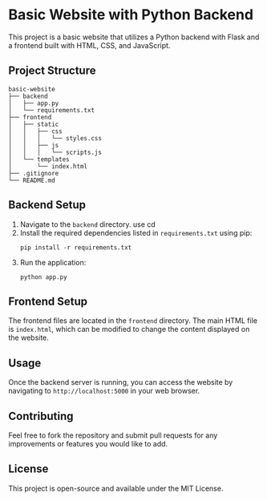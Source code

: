 # Basic Website with Python Backend

This project is a basic website that utilizes a Python backend with Flask and a frontend built with HTML, CSS, and JavaScript.

## Project Structure

```
basic-website
├── backend
│   ├── app.py
│   └── requirements.txt
├── frontend
│   ├── static
│   │   ├── css
│   │   │   └── styles.css
│   │   ├── js
│   │   │   └── scripts.js
│   └── templates
│       └── index.html
├── .gitignore
└── README.md
```

## Backend Setup

1. Navigate to the `backend` directory. use cd
2. Install the required dependencies listed in `requirements.txt` using pip:
   ```
   pip install -r requirements.txt
   ```
3. Run the application:
   ```
   python app.py
   ```

## Frontend Setup

The frontend files are located in the `frontend` directory. The main HTML file is `index.html`, which can be modified to change the content displayed on the website.

## Usage

Once the backend server is running, you can access the website by navigating to `http://localhost:5000` in your web browser.

## Contributing

Feel free to fork the repository and submit pull requests for any improvements or features you would like to add.

## License

This project is open-source and available under the MIT License.